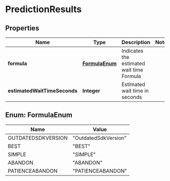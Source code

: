 
# PredictionResults

## Properties
Name | Type | Description | Notes
------------ | ------------- | ------------- | -------------
**formula** | [**FormulaEnum**](#FormulaEnum) | Indicates the estimated wait time Formula | 
**estimatedWaitTimeSeconds** | **Integer** | Estimated wait time in seconds | 


<a name="FormulaEnum"></a>
## Enum: FormulaEnum
Name | Value
---- | -----
OUTDATEDSDKVERSION | &quot;OutdatedSdkVersion&quot;
BEST | &quot;BEST&quot;
SIMPLE | &quot;SIMPLE&quot;
ABANDON | &quot;ABANDON&quot;
PATIENCEABANDON | &quot;PATIENCEABANDON&quot;



